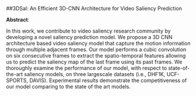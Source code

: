 ##3DSal: An Efficient 3D-CNN Architecture for Video Saliency Prediction

**Abstract**:

In this work, we contribute to video saliency research community by developing a novel saliency prediction model. We propose a 3D CNN architecture based video saliency model that capture the motion information through multiple adjacent frames. Our model performs a cubic convolution on six consecutive frames to extract the spatio-temporal features allowing us to predict the saliency map of the last frame using its past frames. We thoroughly examine the performance of our model, with respect to state-of-the-art saliency models, on three largescale datasets (i.e., DHF1K, UCF-SPORTS, DAVIS). Experimental results demonstrate the competitiveness of our model comparing to the state of the art models.
